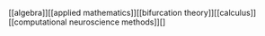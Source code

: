 [[algebra]][[applied mathematics]][[bifurcation theory]][[calculus]][[computational neuroscience methods]][]